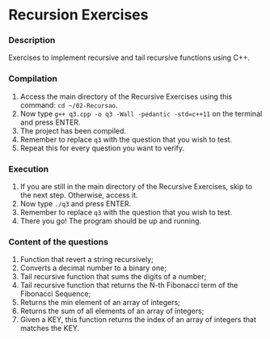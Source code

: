 Recursion Exercises
===================


### Description

Exercises to implement recursive and tail recursive functions using C++.


### Compilation

1. Access the main directory of the Recursive Exercises using this command: `cd ~/02-Recursao`.
2. Now type `g++ q3.cpp -o q3 -Wall -pedantic -std=c++11` on the terminal and press ENTER.
3. The project has been compiled.
4. Remember to replace `q3` with the question that you wish to test.
5. Repeat this for every question you want to verify.


### Execution

1. If you are still in the main directory of the Recursive Exercises, skip to the next step. Otherwise, access it.
2. Now type `./q3` and press ENTER.
3. Remember to replace `q3` with the question that you wish to test.
4. There you go! The program should be up and running.


### Content of the questions

1. Function that revert a string recursively;
2. Converts a decimal number to a binary one;
3. Tail recursive function that sums the digits of a number;
4. Tail recursive function that returns the N-th Fibonacci term of the Fibonacci Sequence;
5. Returns the min element of an array of integers;
6. Returns the sum of all elements of an array of integers;
7. Given a KEY, this function returns the index of an array of integers that matches the KEY.
